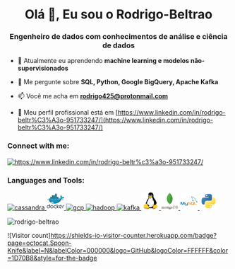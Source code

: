 <h1 align="center">Olá 👋, Eu sou o Rodrigo-Beltrao</h1>
<h3 align="center">Engenheiro de dados com conhecimentos de análise e ciência de dados</h3>

- 🌱 Atualmente eu aprendendo **machine learning e modelos não-supervisionados**

- 💬 Me pergunte sobre **SQL, Python, Google BigQuery, Apache Kafka**

- 📫 Você me acha em **rodrigo425@protonmail.com**

- 📄 Meu perfil profissional está em [https://www.linkedin.com/in/rodrigo-beltr%C3%A3o-951733247/](https://www.linkedin.com/in/rodrigo-beltr%C3%A3o-951733247/)

<h3 align="left">Connect with me:</h3>
<p align="left">
<a href="https://www.linkedin.com/in/rodrigo-beltr%C3%A3o-951733247/" target="blank"><img align="center" src="https://raw.githubusercontent.com/rahuldkjain/github-profile-readme-generator/master/src/images/icons/Social/linked-in-alt.svg" alt="https://www.linkedin.com/in/rodrigo-beltr%c3%a3o-951733247/" height="30" width="40" /></a>
</p>

<h3 align="left">Languages and Tools:</h3>
<p align="left"> <a href="https://cassandra.apache.org/" target="_blank" rel="noreferrer"> <img src="https://www.vectorlogo.zone/logos/apache_cassandra/apache_cassandra-icon.svg" alt="cassandra" width="40" height="40"/> </a> <a href="https://www.docker.com/" target="_blank" rel="noreferrer"> <img src="https://raw.githubusercontent.com/devicons/devicon/master/icons/docker/docker-original-wordmark.svg" alt="docker" width="40" height="40"/> </a> <a href="https://cloud.google.com" target="_blank" rel="noreferrer"> <img src="https://www.vectorlogo.zone/logos/google_cloud/google_cloud-icon.svg" alt="gcp" width="40" height="40"/> </a> <a href="https://hadoop.apache.org/" target="_blank" rel="noreferrer"> <img src="https://www.vectorlogo.zone/logos/apache_hadoop/apache_hadoop-icon.svg" alt="hadoop" width="40" height="40"/> </a> <a href="https://kafka.apache.org/" target="_blank" rel="noreferrer"> <img src="https://www.vectorlogo.zone/logos/apache_kafka/apache_kafka-icon.svg" alt="kafka" width="40" height="40"/> </a> <a href="https://www.linux.org/" target="_blank" rel="noreferrer"> <img src="https://raw.githubusercontent.com/devicons/devicon/master/icons/linux/linux-original.svg" alt="linux" width="40" height="40"/> </a> <a href="https://www.mongodb.com/" target="_blank" rel="noreferrer"> <img src="https://raw.githubusercontent.com/devicons/devicon/master/icons/mongodb/mongodb-original-wordmark.svg" alt="mongodb" width="40" height="40"/> </a> <a href="https://www.mysql.com/" target="_blank" rel="noreferrer"> <img src="https://raw.githubusercontent.com/devicons/devicon/master/icons/mysql/mysql-original-wordmark.svg" alt="mysql" width="40" height="40"/> </a> <a href="https://www.python.org" target="_blank" rel="noreferrer"> <img src="https://raw.githubusercontent.com/devicons/devicon/master/icons/python/python-original.svg" alt="python" width="40" height="40"/> </a> </p>

<p><img align="center" src="https://github-readme-stats.vercel.app/api/top-langs?username=rodrigo-beltrao&show_icons=true&locale=en&layout=compact" alt="rodrigo-beltrao" /></p>

![Visitor count]https://shields-io-visitor-counter.herokuapp.com/badge?page=octocat.Spoon-Knife&label=N&labelColor=000000&logo=GitHub&logoColor=FFFFFF&color=1D70B8&style=for-the-badge
